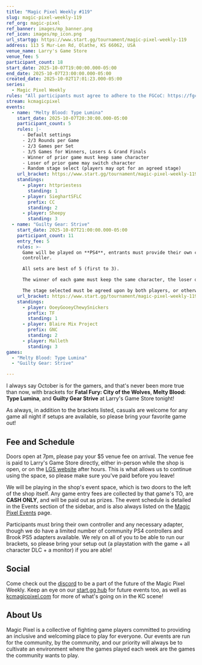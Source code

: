 ```yaml
---
title: "Magic Pixel Weekly #119"
slug: magic-pixel-weekly-119
ref_org: magic-pixel
ref_banner: images/mp_banner.png
ref_icon: images/mp_icon.png
url_startgg: https://www.start.gg/tournament/magic-pixel-weekly-119
address: 113 S Mur-Len Rd, Olathe, KS 66062, USA
venue_name: Larry's Game Store
venue_fee: 5
participant_count: 18
start_date: 2025-10-07T19:00:00.000-05:00
end_date: 2025-10-07T23:00:00.000-05:00
created_date: 2025-10-02T17:01:23.000-05:00
series:
  - Magic Pixel Weekly
rules: "All participants must agree to adhere to the FGCoC: https://fgcoc.com/"
stream: kcmagicpixel
events:
  - name: "Melty Blood: Type Lumina"
    start_date: 2025-10-07T20:30:00.000-05:00
    participant_count: 5
    rules: |-
      - Default settings
      - 2/3 Rounds per Game
      - 2/3 Games per Set
      - 3/5 Games for Winners, Losers & Grand Finals
      - Winner of prior game must keep same character
      - Loser of prior game may switch character
      - Random stage select (players may opt for an agreed stage)
    url_bracket: https://www.start.gg/tournament/magic-pixel-weekly-119/events/melty-blood-type-lumina/brackets/2094010/3057536
    standings:
      - player: httpriestess
        standing: 1
      - player: SieghartSFLC
        prefix: CC
        standing: 2
      - player: Sheepy
        standing: 3
  - name: "Guilty Gear: Strive"
    start_date: 2025-10-07T21:00:00.000-05:00
    participant_count: 11
    entry_fee: 5
    rules: >-
      Game will be played on **PS4**, entrants must provide their own compatible
      controller.  

      All sets are best of 5 (first to 3).  

      The winner of each game must keep the same character, the loser of that game may switch characters.  

      The stage selected must be agreed upon by both players, or otherwise selected at random.
    url_bracket: https://www.start.gg/tournament/magic-pixel-weekly-119/events/guilty-gear-strive/brackets/2094008/3057534
    standings:
      - player: OoeyGooeyChewySnickers
        prefix: TF
        standing: 1
      - player: Blaire Mix Project
        prefix: GNC
        standing: 2
      - player: Malleth
        standing: 3
games:
  - "Melty Blood: Type Lumina"
  - "Guilty Gear: Strive"

---
```


I always say October is for the gamers, and that's never been more true than now, with brackets for **Fatal Fury: City of the Wolves**, **Melty Blood: Type Lumina**, and **Guilty Gear Strive** at Larry's Game Store tonight!

As always, in addition to the brackets listed, casuals are welcome for any game all night if setups are available, so please bring your favorite game out! 

## Fee and Schedule

Doors open at 7pm, please pay your $5 venue fee on arrival. The venue fee is paid to Larry's Game Store directly, either in-person while the shop is open, or on the [LGS website](https://www.larrysgamestore.com/products/kc-magic-pixel-5) after hours. This is what allows us to continue using the space, so please make sure you've paid before you leave!

We will be playing in the shop's event space, which is two doors to the left of the shop itself. Any game entry fees are collected by that game's TO, are **CASH ONLY**, and will be paid out as prizes. The event schedule is detailed in the Events section of the sidebar, and is also always listed on the [Magic Pixel Events](https://kcmagicpixel.com/events/) page.

Participants must bring their own controller and any necessary adapter, though we do have a limited number of community PS4 controllers and Brook PS5 adapters available. We rely on all of you to be able to run our brackets, so please bring your setup out (a playstation with the game + all character DLC + a monitor) if you are able!  

## Social

Come check out the [discord](https://discord.gg/jkmn6CVrrQ) to be a part of the future of the Magic Pixel Weekly. Keep an eye on our [start.gg hub](https://www.start.gg/hub/magic-pixel) for future events too, as well as [kcmagicpixel.com](https://kcmagicpixel.com) for more of what's going on in the KC scene!

## About Us

Magic Pixel is a collective of fighting game players committed to providing an inclusive and welcoming place to play for everyone. Our events are run for the community, by the community, and our priority will always be to cultivate an environment where the games played each week are the games the community wants to play.
  